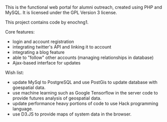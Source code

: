 This is the functional web portal for alumni outreach, created using PHP and MySQL. 
It is licensed under the GPL Version 3 license.

This project contains code by enochng1.

Core features:
- login and account registration
- integrating twitter's API and linking it to account
- integrating a blog feature
- able to "follow" other accounts (managing relationships in database)
- Ajax-based interface for updates

Wish list:
- update MySql to PostgreSQL and use PostGis to update database with goespatial data. 
- use machine learning such as Google Tensorflow in the server code to provide futures analysis of geospatial data.
- update performance heavy portions of code to use Hack programming language. 
- use D3.JS to provide maps of system data in the browser.
